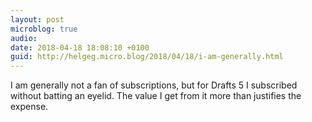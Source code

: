 ```yaml
---
layout: post
microblog: true
audio: 
date: 2018-04-18 18:08:10 +0100
guid: http://helgeg.micro.blog/2018/04/18/i-am-generally.html
---
```

I am generally not a fan of subscriptions, but for Drafts 5 I subscribed without batting an eyelid. The value I get from it more than justifies the expense. 
